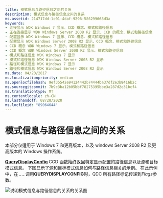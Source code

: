 ```yaml
---
title: 模式信息与路径信息之间的关系
description: 模式信息与路径信息之间的关系
ms.assetid: 214717dd-1c01-4daf-9296-586299668d3a
keywords:
- 连接显示 WDK Windows 7 显示、CCD 概念、模式和路径信息
- 正在连接显示 WDK Windows Server 2008 R2 显示、CCD 的概念、模式和路径信息
- 配置显示 WDK Windows 7 显示、CCD 概念、模式和路径信息
- 配置显示 WDK Windows Server 2008 R2 显示、CCD 概念、模式和路径信息
- CCD 概念 WDK Windows 7 显示、模式和路径信息
- CCD 概念 WDK Windows Server 2008 R2 显示、模式和路径信息
- 模式和路径信息 WDK Windows 7 显示
- 模式和路径信息 WDK Windows Server 2008 R2 显示
- 路径和模式信息 WDK Windows 7 显示
- 路径和模式信息 WDK Windows Server 2008 R2 显示
ms.date: 04/20/2017
ms.localizationpriority: medium
ms.openlocfilehash: 9ef35542e94124442b74444ba37df2e3b8416b2c
ms.sourcegitcommit: 7b9c3ba12b05bbf78275395bbe3a287d2c31bcf4
ms.translationtype: MT
ms.contentlocale: zh-CN
ms.lasthandoff: 08/28/2020
ms.locfileid: "89064644"
---
```

# <a name="relationship-of-mode-information-to-path-information"></a>模式信息与路径信息之间的关系


本部分仅适用于 Windows 7 和更高版本，以及 windows Server 2008 R2 及更高版本的 Windows 操作系统。

[**QueryDisplayConfig**](/windows/desktop/api/winuser/nf-winuser-querydisplayconfig) CCD 函数始终返回特定显示配置的路径信息以及源和目标模式信息。 下图显示了源和目标模式信息如何与路径信息相关的示例。 在此示例中，在 \_ \_ 调用**QUERYDISPLAYCONFIG**时，QDC 所有路径标记传递到*Flags*参数。

![说明模式信息与路径信息的关系的关系图](images/displayconfigpathandmode.png)

 

